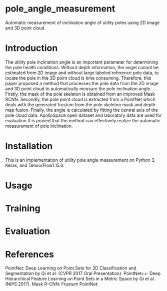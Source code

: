 # pole_angle_measurement
Automatic measurement of inclination angle of utility poles using 2D image and 3D point cloud.

# Introduction
The utility pole inclination angle is an important parameter for determining the pole health conditions. Without depth information, the angel cannot be estimated from 2D image and without large labeled reference pole data, to locate the pole in the 3D point cloud is time consuming. Therefore, this paper proposed a method that processes the pole data from the 2D image and 3D point cloud to automatically measure the pole inclination angle. Firstly, the mask of the pole skeleton is obtained from an improved Mask RCNN. Secondly, the pole point cloud is extracted from a PointNet which deals with the generated frustum from the pole skeleton mask and depth map fusion. Finally, the angle is calculated by fitting the central axis of the pole cloud data. ApolloSpace open dataset and laboratory data are used for evaluation.It is proved that the method can effectively realize the automatic measurement of pole inclination.
# Installation
This is an implementation of utility pole angle measurement on Python 3, Keras, and TensorFlow1.15.0. 
# Usage
# Training
# Evaluation
# References
PointNet: Deep Learning on Point Sets for 3D Classification and Segmentation by Qi et al. (CVPR 2017 Oral Presentation).
PointNet++: Deep Hierarchical Feature Learning on Point Sets in a Metric Space by Qi et al. (NIPS 2017). 
Mask R-CNN:
Frustum PointNet:

